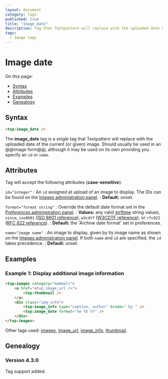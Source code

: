 ```yaml
---
layout: document
category: Tags
published: true
title: "Image date"
description: Tag that Textpattern will replace with the uploaded date of the current (or given) image.
tags:
  - Image tags
---
```


# Image date

On this page:

* [Syntax](#syntax)
* [Attributes](#attributes)
* [Examples](#examples)
* [Genealogy](#genealogy)

## Syntax

~~~ html
<txp:image_date />
~~~

The **image_date** tag is a *single* tag that Textpattern will replace with the uploaded date of the current (or given) image. Should usually be used in an @@image form@@, although it may be used on its own providing you specify an `id` or `name`.

## Attributes

Tag will accept the following attributes (**case-sensitive**):

`id="integer"`
: An `id` assigned at upload of an image to display. The IDs can be found on the [Images administration panel](http://docs.textpattern.io/administration/images-panel).
: **Default:** unset.

`format="format string"`
: Override the default date format set in the [Preferences administration panel](http://docs.textpattern.io/administration/preferences-panel).
: **Values:** any valid [strftime](http://php.net/strftime) string values, `since`, `iso8601` ([ISO 8601 reference](http://en.wikipedia.org/wiki/ISO_8601)), `w3cdtf` ([W3CDTF reference](http://www.w3.org/TR/NOTE-datetime)), or `rfc822` ([RFC 822 reference](http://www.w3.org/Protocols/rfc822/#z28)).
: **Default:** the 'Archive date format' set in preferences.

`name="image name"`
: An image to display, given by its image name as shown on the [Images administration panel](http://docs.textpattern.io/administration/images-panel). If both `name` and `id` are specified, the `id` takes precedence.
: **Default:** unset.

## Examples

### Example 1: Display additional image information

~~~ html
<txp:images category="mammals">
    <a href="<txp:image_url />">
        <txp:thumbnail />
    </a>
    <div class="img-info">
        <txp:image_info type="caption, author" break=" by " />
        <txp:image_date format="%e %b %Y" />
    </div>
</txp:images>
~~~

Other tags used: [images](images), [image_url](image_url), [image_info](image_info), [thumbnail](thumbnail).

## Genealogy

### Version 4.3.0

Tag support added.
